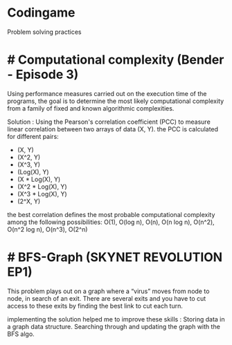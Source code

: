 # Codingame
Problem solving practices
# # Computational complexity (Bender - Episode 3)
 Using performance measures carried out on the execution time of the programs, the goal is to determine the most likely computational complexity from a family of fixed and known algorithmic complexities.
 
 Solution :
 Using the Pearson's correlation coefficient (PCC) to measure linear correlation between two arrays of data (X, Y).
 the PCC is calculated for different pairs:
 * (X, Y) 
 * (X^2, Y) 
 * (X^3, Y) 
 * (Log(X), Y) 
 * (X * Log(X), Y) 
 * (X^2 * Log(X), Y) 
 * (X^3 * Log(X), Y) 
 * (2^X, Y)
 
the best correlation defines the most probable computational complexity among the following possibilities: 
O(1), O(log n), O(n), O(n log n), O(n^2), O(n^2 log n), O(n^3), O(2^n)

# # BFS-Graph (SKYNET REVOLUTION EP1)

This problem plays out on a graph where a “virus” moves from node to node, in search of an exit. 
There are several exits and you have to cut access to these exits by finding the best link to cut each turn.

implementing the solution helped me to improve these skills :
Storing data in a graph data structure. Searching through and updating the graph with the BFS algo.
